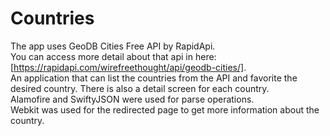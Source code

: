 # Countries
The app uses GeoDB Cities Free API by RapidApi.  
You can access more detail about that api in here: [https://rapidapi.com/wirefreethought/api/geodb-cities/].  
An application that can list the countries from the API and favorite the desired country. There is also a detail screen for each country.  
Alamofire and SwiftyJSON were used for parse operations.  
Webkit was used for the redirected page to get more information about the country.  
